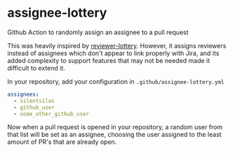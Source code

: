 # assignee-lottery
Github Action to randomly assign an assignee to a pull request

This was heavily inspired by [reviewer-lottery](https://github.com/uesteibar/reviewer-lottery). However, it assigns reviewers instead of assignees which don't appear to link properly with Jira, and its added complexity to support features that may not be needed made it difficult to extend it.

In your repository, add your configuration in `.github/assignee-lottery.yml`

```yaml
assignees:
  - silentsilas
  - github_user
  - some_other_github_user
```

Now when a pull request is opened in your repository, a random user from that list will be set as an assignee, choosing the user assigned to the least amount of PR's that are already open.